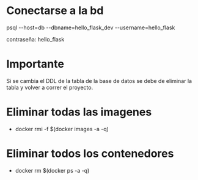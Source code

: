 # Conectarse a la bd

psql --host=db --dbname=hello_flask_dev --username=hello_flask

contraseña:
    hello_flask

# Importante

Si se cambia el DDL de la tabla de la base de datos se debe de eliminar la tabla y volver a correr el proyecto.

# Eliminar todas las imagenes

 - docker rmi -f $(docker images -a -q)

# Eliminar todos los contenedores

 - docker rm $(docker ps -a -q)



